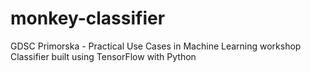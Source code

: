 # monkey-classifier
 GDSC Primorska - Practical Use Cases in Machine Learning workshop\
 Classifier built using TensorFlow with Python
